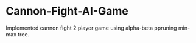 # Cannon-Fight-AI-Game
Implemented cannon fight 2 player game using alpha-beta ppruning min-max tree.
